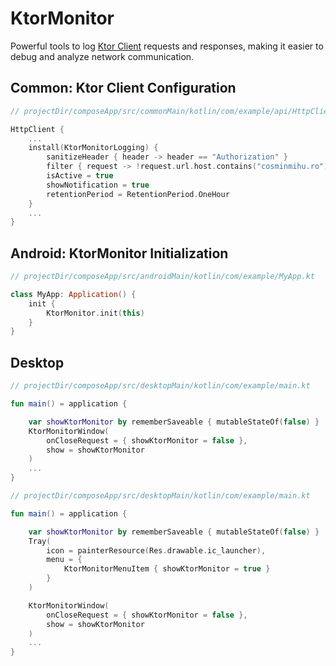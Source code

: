 # KtorMonitor
Powerful tools to log [Ktor Client](https://ktor.io/) requests and responses, making it easier to debug and analyze network communication.

## Common: Ktor Client Configuration

```kotlin
// projectDir/composeApp/src/commonMain/kotlin/com/example/api/HttpClient.kt

HttpClient {
	...
    install(KtorMonitorLogging) {  
        sanitizeHeader { header -> header == "Authorization" }  
        filter { request -> !request.url.host.contains("cosminmihu.ro") }  
        isActive = true  
        showNotification = true  
        retentionPeriod = RetentionPeriod.OneHour  
    }
    ...
}
```

## Android: KtorMonitor Initialization

```kotlin
// projectDir/composeApp/src/androidMain/kotlin/com/example/MyApp.kt

class MyApp: Application() {  
    init {  
        KtorMonitor.init(this)  
    }  
}
```

## Desktop

```kotlin
// projectDir/composeApp/src/desktopMain/kotlin/com/example/main.kt

fun main() = application {

    var showKtorMonitor by rememberSaveable { mutableStateOf(false) }  
	KtorMonitorWindow(  
        onCloseRequest = { showKtorMonitor = false },  
        show = showKtorMonitor  
    )  
	...
}
```

```kotlin
// projectDir/composeApp/src/desktopMain/kotlin/com/example/main.kt

fun main() = application {

    var showKtorMonitor by rememberSaveable { mutableStateOf(false) }  
    Tray(  
        icon = painterResource(Res.drawable.ic_launcher),  
        menu = {  
            KtorMonitorMenuItem { showKtorMonitor = true }  
        }  
    )  

    KtorMonitorWindow(  
        onCloseRequest = { showKtorMonitor = false },  
        show = showKtorMonitor  
    )  
	...
}
